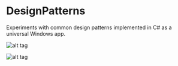 # DesignPatterns
Experiments with common design patterns implemented in C# as a universal Windows app. 

![alt tag](https://raw.githubusercontent.com/stenobot/DesignPatterns/master/designpatterns1.png)

![alt tag](https://raw.githubusercontent.com/stenobot/DesignPatterns/master/designpatterns2.png)

